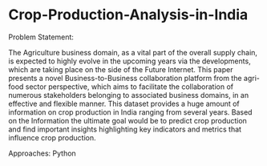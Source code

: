 # Crop-Production-Analysis-in-India
Problem Statement: 

The Agriculture business domain, as a vital part of the overall supply chain, is expected to highly evolve in the upcoming years via the developments, which are taking place on the side of the Future Internet. This paper presents a novel Business-to-Business collaboration platform from the agri-food sector perspective, which aims to facilitate the collaboration of numerous stakeholders belonging to associated business domains, in an effective and flexible manner. This dataset provides a huge amount of information on crop production in India ranging from several years. Based on the Information the ultimate goal would be to predict crop production and find important insights highlighting key indicators and metrics that influence crop production.

Approaches: Python
